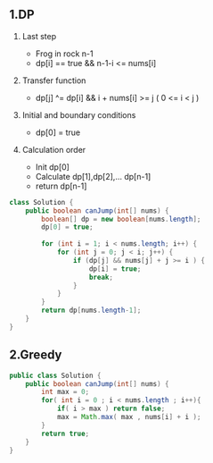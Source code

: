 ## 1.DP
1. Last step
	* Frog in rock n-1
	* dp[i] == true && n-1-i <= nums[i]

2. Transfer function
	* dp[j] ^= dp[i] && i + nums[i] >= j ( 0 <= i < j )
3. Initial and boundary conditions
	* dp[0] = true
4. Calculation order
	* Init dp[0] 
	* Calculate dp[1],dp[2],... dp[n-1]
	* return dp[n-1]

```java
class Solution {
    public boolean canJump(int[] nums) {
        boolean[] dp = new boolean[nums.length];
        dp[0] = true;
        
        for (int i = 1; i < nums.length; i++) {
            for (int j = 0; j < i; j++) {
                if (dp[j] && nums[j] + j >= i ) {
                    dp[i] = true;
                    break;
                }
            }
        }
        return dp[nums.length-1];
    }
}
```



## 2.Greedy
```java 
public class Solution {
    public boolean canJump(int[] nums) {
        int max = 0;
        for( int i = 0 ; i < nums.length ; i++){
            if( i > max ) return false;
            max = Math.max( max , nums[i] + i );
        }
        return true;
    }
}
```
